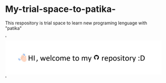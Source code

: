 # My-trial-space-to-patika-

This respository is trial space to learn new programing lenguage with "patika"

'![entry masage](/entry%20masage.jpg)'